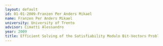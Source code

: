```yaml
---
layout: default 
id: 01-01-2009-Franzen Per Anders Mikael
name: Franzen Per Anders Mikael
university: University of Trento
advisor: Cimatti Alessandro
year: 2009
title: Efficient Solving of the Satisfiability Modulo Bit-Vectors Problem and Some Extensions to SMT
---
```

